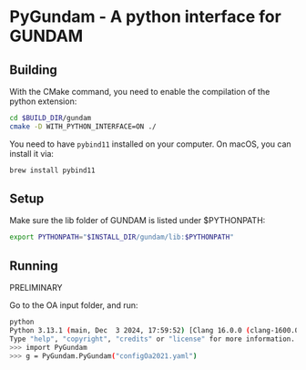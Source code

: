 # PyGundam - A python interface for GUNDAM

## Building

With the CMake command, you need to enable the compilation of the
python extension:

```bash
cd $BUILD_DIR/gundam
cmake -D WITH_PYTHON_INTERFACE=ON ./
```

You need to have `pybind11` installed on your computer. On macOS, you
can install it via:

```bash
brew install pybind11
```

## Setup

Make sure the lib folder of GUNDAM is listed under $PYTHONPATH:

```bash
export PYTHONPATH="$INSTALL_DIR/gundam/lib:$PYTHONPATH"
```

## Running

PRELIMINARY

Go to the OA input folder, and run:

```bash
python
Python 3.13.1 (main, Dec  3 2024, 17:59:52) [Clang 16.0.0 (clang-1600.0.26.4)] on darwin
Type "help", "copyright", "credits" or "license" for more information.
>>> import PyGundam
>>> g = PyGundam.PyGundam("configOa2021.yaml")
```

